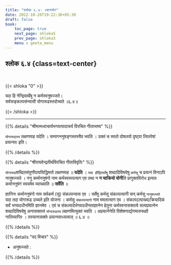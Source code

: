 ```yaml
---
title: "श्लोक ६.४- ध्यानयोग"
date: 2022-10-26T19:22:36+05:30
draft: false
book:
    toc_page: true
    next_page: shloka5
    prev_page: shloka3
    menu : geeta_menu
---
```




## श्लोक ६.४ {class=text-center}

<br/>

{{< shloka  "0"  >}}

यदा हि नेन्द्रियार्थेषु न कर्मस्वनुषज्जते।  
सर्वसङ्कल्पसंन्यासी योगारूढस्तदोच्यते ॥६.४॥

{{< /shloka >}}

---


{{% details "श्रीमत्मध्वाचार्यभगवत्पादाचर्य विरचित  गीताभाष्य" %}}

`योगारूढस्य` लक्षणमाह यदेति । सम्यगननुषङ्गस्तस्यैव भवति । 
उक्तं च स्वतो दोषलयो दृष्ट्वा त्वितरेषां प्रयत्नतः इति।

{{% /details %}}



{{% details "श्रीराघवेन्द्रतीर्थविरचित गीताविवृतिः" %}}

`योगारूढ`शब्दितसंपूर्णोपायसिद्धिमतो लक्षणमाह ॥ **यदेति** । 
`यदा हींद्रियार्थेषु` शब्दादिविषयेषु `कर्मसु` च प्रयत्नं 
विनाऽपि नानुषज्जते । ननु कर्माननुषंगो नाम कर्मस्वरूपत्याग 
एव तथा न **न चाक्रियो योगी**ति 
प्रागुक्तविरोध इत्यतः कर्माननुषंगं स्वयमेव व्याख्याति ॥ 
**सर्वेति** ॥   

ज्ञानिनः कर्माननुषंगो नाम सर्वकर्म 
(सु) संकल्पन्यास एव । सर्वेषु कर्मसु संकल्पत्यागी 
सन्‌ कर्मसु `नानुषज्जते` यदा तदा योगारूढ उच्यते इति योजना । 
कर्मसु `संकल्पत्यागो` नाम ममतात्याग एव । 
संकल्प(ल्पाख्य)क्रियादिकं सर्वं भगवदधीनमिति ज्ञानमेव । 
एवं च संकल्पादेर्भगवदधीनताज्ञानेन हेतुना
कर्मस्वनासक्तत्वे सत्यप्रयत्नेन शब्दादिविषयेषु अनासक्तत्वं 
`योगारूढस्य` लक्षणमित्युक्तं भवति । 
अप्रयत्नेनेति विशेषणाद्योगमारुरूक्षौ नातिव्याप्तिः ।
तस्यानासक्तेः प्रयत्नसाध्यत्वात्‌ ॥ ६.४ ॥

{{% /details %}}



{{% details "पद विचार" %}}

-  अनुषज्जते : 

{{% /details %}}
